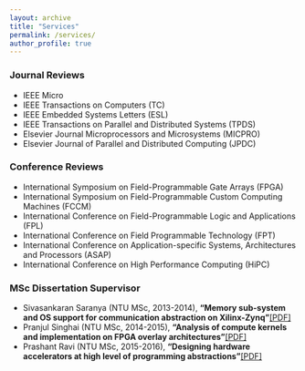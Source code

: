```yaml
---
layout: archive
title: "Services"
permalink: /services/
author_profile: true
---
```


### Journal Reviews

* IEEE Micro
* IEEE Transactions on Computers (TC)
* IEEE Embedded Systems Letters (ESL)
* IEEE Transactions on Parallel and Distributed Systems (TPDS)
* Elsevier Journal Microprocessors and Microsystems (MICPRO)
* Elsevier Journal of Parallel and Distributed Computing (JPDC)

### Conference Reviews

* International Symposium on Field-Programmable Gate Arrays (FPGA)
* International Symposium on Field-Programmable Custom Computing Machines (FCCM)
* International Conference on Field-Programmable Logic and Applications (FPL)
* International Conference on Field Programmable Technology (FPT)
* International Conference on Application-specific Systems, Architectures and Processors (ASAP)
* International Conference on High Performance Computing (HiPC)

### MSc Dissertation Supervisor

* Sivasankaran Saranya (NTU MSc, 2013-2014), <strong>“Memory sub-system and OS support for communication abstraction on Xilinx-Zynq”</strong>[[PDF]](https://abhishekkumarjain.github.io/files/MSc-Dissertation-Saranya.pdf)
* Pranjul Singhai (NTU MSc, 2014-2015), <strong>“Analysis of compute kernels and implementation on FPGA overlay architectures”</strong>[[PDF]](https://abhishekkumarjain.github.io/files/MSc-Dissertation-Pranjul.pdf)
* Prashant Ravi (NTU MSc, 2015-2016), <strong>“Designing hardware accelerators at high level of programming abstractions”</strong>[[PDF]](https://abhishekkumarjain.github.io/files/MSc-Dissertation-Prashant.pdf)

